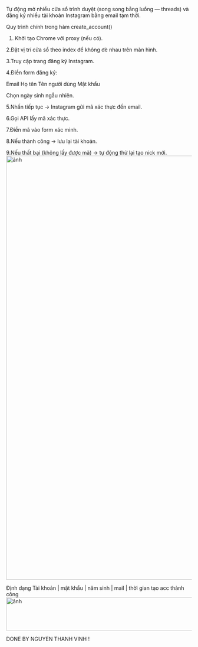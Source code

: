 Tự động mở nhiều cửa sổ trình duyệt (song song bằng luồng — threads) và đăng ký nhiều tài khoản Instagram bằng email tạm thời.

Quy trình chính trong hàm create_account()

1. Khởi tạo Chrome với proxy (nếu có).

2.Đặt vị trí cửa sổ theo index để không đè nhau trên màn hình.

3.Truy cập trang đăng ký Instagram.

4.Điền form đăng ký:

Email
Họ tên
Tên người dùng
Mật khẩu

Chọn ngày sinh ngẫu nhiên.

5.Nhấn tiếp tục → Instagram gửi mã xác thực đến email.

6.Gọi API lấy mã xác thực.

7.Điền mã vào form xác minh.

8.Nếu thành công → lưu lại tài khoản.

9.Nếu thất bại (không lấy được mã) → tự động thử lại tạo nick mới.
<img width="1919" height="1149" alt="ảnh" src="https://github.com/user-attachments/assets/4de86bf5-5688-495b-a513-b3619ba0046f" />

Định dạng
Tài khoản | mật khẩu | năm sinh | mail | thời gian tạo acc thành công 
<img width="844" height="90" alt="ảnh" src="https://github.com/user-attachments/assets/4e01f2f1-2b37-45e3-9cff-33dc43c88f35" />


DONE BY NGUYEN THANH VINH !
